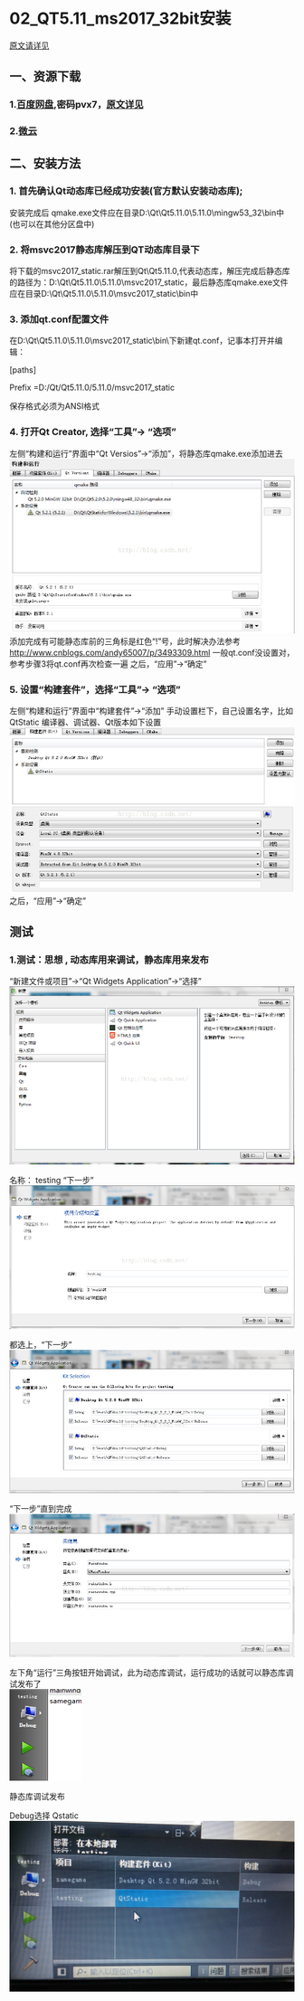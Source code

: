 # 02_QT5.11_ms2017_32bit安装

[原文请详见](https://blog.csdn.net/star714/article/details/51340162)

## 一、资源下载 
### 1.[百度网盘](https://pan.baidu.com/s/1bpzj2QzXJa2NN2IKkn6fmQ),密码pvx7，[原文详见](https://blog.csdn.net/m0_37719965/article/details/81005764)

### 2.[微云](https://share.weiyun.com/5DUilfC)
## 二、安装方法
### 1. 首先确认Qt动态库已经成功安装(官方默认安装动态库);
安装完成后 qmake.exe文件应在目录D:\Qt\Qt5.11.0\5.11.0\mingw53_32\bin中(也可以在其他分区盘中)
### 2. 将msvc2017静态库解压到QT动态库目录下
将下载的msvc2017_static.rar解压到Qt\Qt5.11.0\,代表动态库，解压完成后静态库的路径为：D:\Qt\Qt5.11.0\5.11.0\msvc2017_static，最后静态库qmake.exe文件应在目录D:\Qt\Qt5.11.0\5.11.0\msvc2017_static\bin中 
### 3. 添加qt.conf配置文件
在D:\Qt\Qt5.11.0\5.11.0\msvc2017_static\bin\下新建qt.conf，记事本打开并编辑：

[paths]

Prefix =D:/Qt/Qt5.11.0/5.11.0/msvc2017_static

保存格式必须为ANSI格式
### 4. 打开Qt Creator, 选择“工具”-> “选项”
左侧“构建和运行”界面中“Qt Versios”->“添加”，将静态库qmake.exe添加进去<br>
![效果图1](https://github.com/dyj095/notebook/blob/master/02_QT5.11_ms2017_32bit%E5%AE%89%E8%A3%85/imgs/1.png?raw=true)
添加完成有可能静态库前的三角标是红色“!”号，此时解决办法参考
http://www.cnblogs.com/andy65007/p/3493309.html
一般qt.conf没设置对，参考步骤3将qt.conf再次检查一遍
之后，“应用”->“确定”

### 5. 设置“构建套件”，选择“工具”-> “选项”
左侧“构建和运行”界面中“构建套件”->“添加”
手动设置栏下，自己设置名字，比如QtStatic
编译器、调试器、Qt版本如下设置
![效果图1](https://github.com/dyj095/notebook/blob/master/02_QT5.11_ms2017_32bit%E5%AE%89%E8%A3%85/imgs/2.png?raw=true)
之后，“应用”->“确定”


## 测试
### 1.测试：思想 , 动态库用来调试，静态库用来发布

“新建文件或项目”->“Qt Widgets Application”->“选择”<br>
![效果图3](https://github.com/dyj095/notebook/blob/master/02_QT5.11_ms2017_32bit%E5%AE%89%E8%A3%85/imgs/3.png?raw=true)

名称： testing   “下一步”<br>
![效果图4](https://github.com/dyj095/notebook/blob/master/02_QT5.11_ms2017_32bit%E5%AE%89%E8%A3%85/imgs/4.png?raw=true)

都选上，“下一步”<br>
![效果图5](https://github.com/dyj095/notebook/blob/master/02_QT5.11_ms2017_32bit%E5%AE%89%E8%A3%85/imgs/5.png?raw=true)

“下一步”直到完成<br>
![效果图6](https://github.com/dyj095/notebook/blob/master/02_QT5.11_ms2017_32bit%E5%AE%89%E8%A3%85/imgs/6.png?raw=true)

左下角“运行”三角按钮开始调试，此为动态库调试，运行成功的话就可以静态库调试发布了<br>
![效果图7](https://github.com/dyj095/notebook/blob/master/02_QT5.11_ms2017_32bit%E5%AE%89%E8%A3%85/imgs/7.png?raw=true)

静态库调试发布

Debug选择 Qstatic<br>
![效果图8](https://github.com/dyj095/notebook/blob/master/02_QT5.11_ms2017_32bit%E5%AE%89%E8%A3%85/imgs/8.jpg?raw=true)

